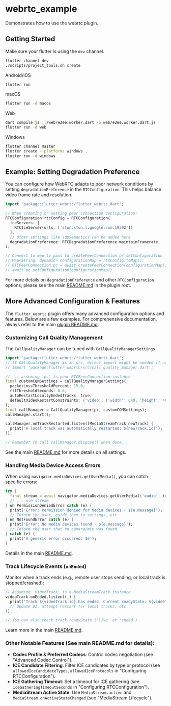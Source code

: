 # webrtc_example

Demonstrates how to use the webrtc plugin.

## Getting Started

Make sure your flutter is using the `dev` channel.

```bash
flutter channel dev
./scripts/project_tools.sh create
```

Android/iOS

```bash
flutter run
```

macOS

```bash
flutter run -d macos
```

Web

```bash
dart compile js ../web/e2ee.worker.dart -o web/e2ee.worker.dart.js
flutter run -d web
```

Windows

```bash
flutter channel master
flutter create --platforms windows .
flutter run -d windows
```

## Example: Setting Degradation Preference

You can configure how WebRTC adapts to poor network conditions by setting `degradationPreference` in the `RTCConfiguration`. This helps balance video frame rate and resolution.

```dart
import 'package:flutter_webrtc/flutter_webrtc.dart';

// When creating or setting peer connection configuration:
RTCConfiguration rtcConfig = RTCConfiguration(
  iceServers: [
    RTCIceServer(urls: ['stun:stun.l.google.com:19302'])
  ],
  // Other settings like sdpSemantics can be added here
  degradationPreference: RTCDegradationPreference.maintainFramerate,
);

// Convert to map to pass to createPeerConnection or setConfiguration
// Map<String, dynamic> configurationMap = rtcConfig.toMap();
// RTCPeerConnection pc = await createPeerConnection(configurationMap);
// await pc.setConfiguration(configurationMap);
```

For more details on `degradationPreference` and other `RTCConfiguration` options, please see the main [README.md](../../README.md#configuring-rtcconfiguration) in the plugin root.

## More Advanced Configuration & Features

The `flutter_webrtc` plugin offers many advanced configuration options and features. Below are a few examples. For comprehensive documentation, always refer to the main [plugin README.md](../../README.md).

### Customizing Call Quality Management

The `CallQualityManager` can be tuned with `CallQualityManagerSettings`.

```dart
import 'package:flutter_webrtc/flutter_webrtc.dart';
// If CallQualityManager is in src, direct import might be needed if not exported by main package file:
// import 'package:flutter_webrtc/src/call_quality_manager.dart';

// ... assuming 'pc' is your RTCPeerConnection instance
final customCQMSettings = CallQualityManagerSettings(
  packetLossThresholdPercent: 15.0,
  rttThresholdSeconds: 0.6,
  autoRestartLocallyEndedTracks: true,
  defaultVideoRestartConstraints: {'video': {'width': 640, 'height': 480}},
);
final callManager = CallQualityManager(pc, customCQMSettings);
callManager.start();

callManager.onTrackRestarted.listen((MediaStreamTrack newTrack) {
  print('A local track was automatically restarted: ${newTrack.id}');
});

// Remember to call callManager.dispose() when done.
```
See the main [README.md](../../README.md#call-quality-management-callqualitymanager) for more details on all settings.

### Handling Media Device Access Errors

When using `navigator.mediaDevices.getUserMedia()`, you can catch specific errors:

```dart
try {
  final stream = await navigator.mediaDevices.getUserMedia({'audio': true, 'video': true});
  // ... use stream
} on PermissionDeniedError catch (e) {
  print('Error: Permission denied for media devices - ${e.message}');
  // Inform the user, guide them to settings, etc.
} on NotFoundError catch (e) {
  print('Error: No media devices found - ${e.message}');
  // Inform the user that no camera/mic was found.
} catch (e) {
  print('A generic error occurred: $e');
}
```
Details in the main [README.md](../../README.md#specific-exceptions-for-media-device-access).

### Track Lifecycle Events (`onEnded`)

Monitor when a track ends (e.g., remote user stops sending, or local track is stopped/crashed):

```dart
// Assuming 'videoTrack' is a MediaStreamTrack instance
videoTrack.onEnded.listen((_) {
  print('Track ${videoTrack.id} has ended. Current readyState: ${videoTrack.readyState}');
  // Update UI, attempt restart for local tracks, etc.
});

// You can also check track.readyState ('live' or 'ended')
```
Learn more in the main [README.md](../../README.md#mediastreamtrack-lifecycle).

### Other Notable Features (See main README.md for details):
- **Codec Profile & Preferred Codecs**: Control codec negotiation (see "Advanced Codec Control").
- **ICE Candidate Filtering**: Filter ICE candidates by type or protocol (see `allowedIceCandidateTypes`, `allowedIceProtocols` in "Configuring RTCConfiguration").
- **ICE Gathering Timeout**: Set a timeout for ICE gathering (see `iceGatheringTimeoutSeconds` in "Configuring RTCConfiguration").
- **MediaStream Active State**: Use `MediaStream.active` and `MediaStream.onActiveStateChanged` (see "MediaStream Lifecycle").

